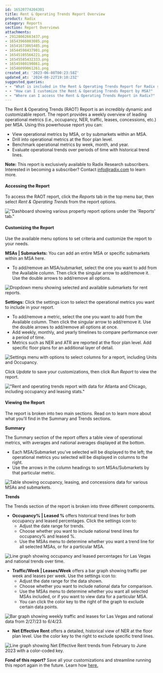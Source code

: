 ```yaml
---
id: 16520774204301
title: Rent & Operating Trends Report Overview
product: Radix
category: Reports
section: Report Overviews
attachments:
- 29128062663437.png
- 16543966003085.png
- 16541673065485.png
- 16544598437901.png
- 16545105566221.png
- 16545585432333.png
- 16545980190861.png
- 16546099061261.png
created_at: '2023-06-08T00:23:58Z'
updated_at: '2024-08-22T19:10:23Z'
suggested_queries:
- - "What is included in the Rent & Operating Trends Report for Radix subscribers?"
- - "How can I customize the Rent & Operating Trends Report by MSA?"
- - "Where can I access the Rent & Operating Trends Report in Radix?"
---
```

The Rent & Operating Trends (RAOT) Report is an incredibly dynamic and customizable report. The report provides a weekly overview of leading operational metrics (i.e., occupancy, NER, traffic, leases, concessions, etc.) per MSA. Using this powerhouse report you can:

* View operational metrics by MSA, or by submarkets within an MSA.
* Drill into operational metrics at the floor plan level.
* Benchmark operational metrics by week, month, and year.
* Evaluate operational trends over periods of time with historical trend lines.

**Note:** This report is exclusively available to Radix Research subscribers. Interested in becoming a subscriber? Contact [info@radix.com](mailto:info@radix.com) to learn more.

#### Accessing the Report

To access the RAOT report, click the *Reports* tab in the top menu bar, then select *Rent & Operating Trends* from the report options.

!["Dashboard showing various property report options under the 'Reports' tab."](attachments/29128062663437.png)

#### Customizing the Report

Use the available menu options to set criteria and customize the report to your needs.

**MSAs | Submarkets:** You can add an entire MSA or specific submarkets within an MSA here.

* To add/remove an MSA/submarket, select the one you want to add from the Available column. Then click the singular arrow to add/remove it. Use the double arrows to add/remove all options.

![Dropdown menu showing selected and available submarkets for rent reports.](attachments/16543966003085.png)

**Settings:** Click the settings icon to select the operational metrics you want to include in your report.

* To add/remove a metric, select the one you want to add from the Available column. Then click the singular arrow to add/remove it. Use the double arrows to add/remove all options at once.
* Add weekly, monthly, and yearly timelines to compare performance over a period of time.
* Metrics such as NER and ATR are reported at the floor plan level. Add specific floor plans for an additional layer of detail.

![Settings menu with options to select columns for a report, including Units and Occupancy.](attachments/16541673065485.png)

Click *Update* to save your customizations, then click *Run Report* to view the report.

!["Rent and operating trends report with data for Atlanta and Chicago, including occupancy and leasing stats."](attachments/16544598437901.png)

#### Viewing the Report

The report is broken into two main sections. Read on to learn more about what you'll find in the Summary and Trends sections.

**Summary**

The Summary section of the report offers a table view of operational metrics, with averages and national averages displayed at the bottom.

* Each MSA/Submarket you've selected will be displayed to the left; the operational metrics you selected will be displayed in columns to the right.
* Use the arrows in the column headings to sort MSAs/Submarkets by that particular metric.

![Table showing occupancy, leasing, and concessions data for various MSAs and submarkets.](attachments/16545105566221.png)

**Trends**

The Trends section of the report is broken into three different components.

* **Occupancy% | Leased %** offers historical trend lines for both occupancy and leased percentages. Click the settings icon to:
  + Adjust the date range for trends.
  + Choose whether you want to include national trend lines for occupancy% and leased %.
  + Use the MSAs menu to determine whether you want a trend line for all selected MSAs, or for a particular MSA.

![Line graph showing occupancy and leased percentages for Las Vegas and national trends over time.](attachments/16545585432333.png)

* **Traffic/Week | Leases/Week** offers a bar graph showing traffic per week and leases per week. Use the settings icon to:
  + Adjust the date range for the data shown.
  + Choose whether you want to include national data for comparison.
  + Use the MSAs menu to determine whether you want all selected MSAs included, or if you want to view data for a particular MSA.
  + You can click the color key to the right of the graph to exclude certain data points.

![Bar graph showing weekly traffic and leases for Las Vegas and national data from 2/27/23 to 6/4/23.](attachments/16545980190861.png)

* **Net Effective Rent** offers a detailed, historical view of NER at the floor plan level. Use the color key to the right to exclude specific trend lines.

![Line graph showing Net Effective Rent trends from February to June 2023 with a color-coded key.](attachments/16546099061261.png)

**Fond of this report?** Save all your customizations and streamline running this report again in the future. Learn how [here.](https://help.radix.com/hc/en-us/articles/15386404011405)